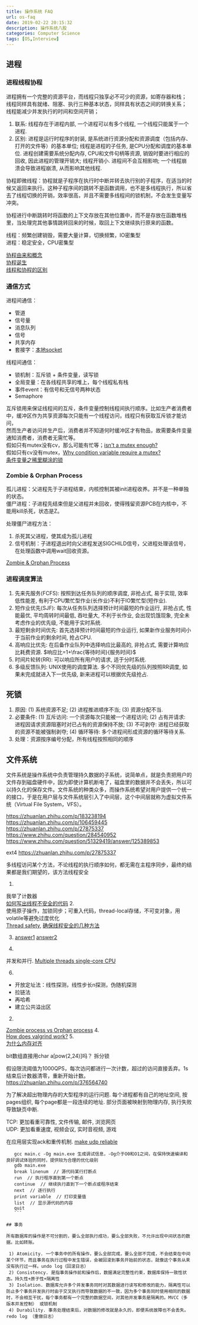 ```yaml
---
title: 操作系统 FAQ
url: os-faq
date: 2019-02-22 20:15:32
description: 操作系统八股
categories: Computer Science
tags: [OS,Interview]
---
```


## 进程

### 进程线程协程

进程拥有一个完整的资源平台，而线程只独享必不可少的资源，如寄存器和栈；  
线程同样具有就绪、阻塞、执行三种基本状态，同样具有状态之间的转换关系；  
线程能减少并发执行的时间和空间开销；

1. 联系: 线程存在于进程内部, 一个进程可以有多个线程, 一个线程只能属于一个进程.
2. 区别: 进程是运行时程序的封装, 是系统进行资源分配和资源调度（包括内存、打开的文件等）的基本单位; 线程是进程的子任务, 是CPU分配和调度的基本单位. 进程创建需要系统分配内存, CPU和文件句柄等资源, 销毁时要进行相应的回收, 因此进程的管理开销大; 线程开销小. 进程间不会互相影响; 一个线程崩溃会导致进程崩溃, 从而影响其他线程.

协程即微线程：协程就是子程序在执行时中断并转去执行别的子程序，在适当的时候又返回来执行。这种子程序间的跳转不是函数调用，也不是多线程执行，所以省去了线程切换的开销，效率很高，并且不需要多线程间的锁机制，不会发生变量写冲突。

协程进行中断跳转时将函数的上下文存放在其他位置中，而不是存放在函数堆栈里，当处理完其他事情跳转回来的时候，取回上下文继续执行原来的函数。

线程：频繁创建销毁，需要大量计算，切换频繁，IO密集型  
进程：稳定安全，CPU密集型

[协程由来和概念](https://zhuanlan.zhihu.com/p/204965836)  
[协程诞生](https://www.zhihu.com/question/50185085/answer/183463734)  
[线程和协程的区别](https://zhuanlan.zhihu.com/p/169426477)

### 通信方式
进程间通信：

- 管道
- 信号量
- 消息队列
- 信号
- 共享内存
- 套接字：[本地socket](https://www.cnblogs.com/vonyao/p/3614320.html)

线程间通信：

- 锁机制：互斥锁 + 条件变量，读写锁
- 全局变量：在各线程共享的堆上，每个线程私有栈
- 事件event：有信号和无信号两种状态
- Semaphore


互斥锁用来保证线程间的互斥，条件变量控制线程间执行顺序。比如生产者消费者中，缓冲区作为共享资源每次只能有一个线程访问，线程只有获取互斥锁才能访问，  
然而生产者访问并生产后，消费者并不知道何时缓冲区才有物品，故需要条件变量通知消费者，消费者无需忙等。  
假如只有mutex没有cv，那么可能有忙等；[isn't a mutex enough?](https://stackoverflow.com/questions/12551341/when-is-a-condition-variable-needed-isnt-a-mutex-enough)  
假如只有cv没有mutex，[Why condition variable require a mutex?](https://stackoverflow.com/questions/2763714/why-do-pthreads-condition-variable-functions-require-a-mutex)  
[条件变量之稀里糊涂的锁](https://zhuanlan.zhihu.com/p/55123862)

### Zombie & Orphan Process
孤儿进程：父进程先于子进程结束，内核控制其被init进程收养。并不是一种单独的状态。  
僵尸进程：子进程先结束但是父进程并未回收，使得残留资源PCB在内核中，不能用kill杀死，状态是Z。

处理僵尸进程方法：

1. 杀死其父进程，使其成为孤儿进程
2. 信号机制：子进程退出时向父进程发送SIGCHILD信号，父进程处理该信号，在处理函数中调用wait回收资源。

[Zombie & Orphan Process](https://www.scaler.com/topics/operating-system/zombie-and-orphan-process-in-os/)

### 进程调度算法

1. 先来先服务(FCFS): 按照到达任务队列的顺序调度, 非抢占式, 易于实现, 效率低性能差, 有利于CPU繁忙型作业(长作业)不利于IO繁忙型(短作业).
2. 短作业优先(SJF): 每次从任务队列选择预计时间最短的作业运行, 非抢占式, 性能最优, 平均周转时间最低, 吞吐量大, 不利于长作业, 会出现饥饿现象, 完全未考虑作业的优先级, 不能用于实时系统.
3. 最短剩余时间优先: 首先选择预计时间最短的作业运行, 如果新作业服务时间小于当前作业的剩余时间, 抢占CPU.
4. 高响应比优先: 在后备作业队列中选择响应比最高的, 非抢占式, 需要计算响应比耗费资源. $响应比=1+\frac{等待时间}{服务时间}$
5. 时间片轮转(RR): 可以响应所有用户的请求, 适于分时系统.
6. 多级反馈队列: UNIX使用的调度算法. 多个不同优先级的队列按照RR调度, 如果未完成就进入下一优先级, 新来进程可以根据优先级抢占.

## 死锁

1. 原因: (1) 系统资源不足; (2) 进程推进顺序不当; (3) 资源分配不当.
2. 必要条件: (1) 互斥访问: 一个资源每次只能被一个进程访问; (2) 占有并请求: 进程因请求资源阻塞时对已占有的资源保持不放; (3) 不可剥夺: 进程已经获取的资源不能被强制剥夺; (4) 循环等待: 多个进程间形成资源的循环等待关系.
3. 处理：资源按序编号分配，所有线程按照相同的顺序


## 文件系统

文件系统是操作系统中负责管理持久数据的子系统，说简单点，就是负责把用户的文件存到磁盘硬件中，因为即使计算机断电了，磁盘里的数据并不会丢失，所以可以持久化的保存文件。文件系统的种类众多，而操作系统希望对用户提供一个统一的接口，于是在用户层与文件系统层引入了中间层，这个中间层就称为虚拟文件系统（Virtual File System，VFS）。

https://zhuanlan.zhihu.com/p/183238194
https://zhuanlan.zhihu.com/p/106459445
https://zhuanlan.zhihu.com/p/27875337
https://www.zhihu.com/question/284540952
https://www.zhihu.com/question/51329419/answer/125389853

ext4
https://zhuanlan.zhihu.com/p/27875337


多线程访问某个方法，不论线程的执行顺序如何，都无需在主程序同步，最终的结果都是我们期望的，该方法线程安全

   
 1.   
   我举了计数器  
   [如何写出线程不安全的代码](https://zhuanlan.zhihu.com/p/32531445)
 2.   
   使用原子操作，加锁同步；可重入代码，thread-local存储，不可变对象，用volatile等避免过度优化  
   [Thread safety](https://en.wikipedia.org/wiki/Thread_safety), [确保线程安全的几种方法](https://developer.aliyun.com/article/254282)

   3.  [answer1](https://cs-fundamentals.com/tech-interview/c/difference-between-static-and-dynamic-linking) [answer2](https://stackoverflow.com/questions/311882)
   


 5.   
   并发和并行. [Multiple threads single-core CPU](https://softwareengineering.stackexchange.com/questions/176169)
 
 6. 
  - 开放定址法：线性探测，线性步长n探测，伪随机探测
  - 拉链法
  - 再哈希
  - 建立公共溢出区

 2.   
  [Zombie process vs Orphan process](https://stackoverflow.com/questions/20688982)
 4.   
  [How does valgrind work?](https://stackoverflow.com/questions/1656227/how-does-valgrind-work/)
 5.   
   [为什么内存对齐](https://www.pengrl.com/p/20020/)







bit数组直接用char a[pow(2,24)]吗？
拆分锁


假设限流阈值为1000QPS，每次访问都进行一次计数，超过的访问直接丢弃。1s结束后计数器清零，重新开始计数。  
  https://zhuanlan.zhihu.com/p/376564740







为了解决超出物理内存的大型程序的运行问题. 每个进程都有自己的地址空间, 按pages组织, 每个page都是一段连续的地址. 部分页面被映射到物理内存, 执行失败导致缺页中断.

TCP: 更加看重可靠性, 文件传输, 邮件, 浏览网页  
UDP: 更加看重速度, 视频会议, 实时音视频, 游戏 


在应用层实现ack和重传机制. [make udp reliable](https://networkengineering.stackexchange.com/questions/16809/how-to-make-udp-reliable)


 ```
    gcc main.c -Og main.exe 生成调试信息，-Og介于O0和O1之间，在保持快速编译和良好调试体验的同时，提供较为合理的优化级别
    gdb main.exe
    break linenum  // 源代码某行打断点
    run  // 执行程序直到第一个断点
    continue  // 继续执行直到下一个断点或程序结束
    next  // 逐行执行
    print variable  // 打印变量值
    list  // 显示源代码的内容
    quit 
    ```

## 事务

所有数据库的操作是不可分割的，要么全部执行成功，要么全部失败，不允许出现中间状态的数据。比如转账。

  1) Atomicity. 一个事务中的所有操作，要么全部完成，要么全部不完成，不会结束在中间某个环节，而且事务在执行过程中发生错误，会被回滚到事务开始前的状态，就像这个事务从来没有执行过一样。undo log（回滚日志）
  2) Consistency. 是指事务操作前和操作后，数据满足完整性约束，数据库保持一致性状态。持久性+原子性+隔离性
  3) Isolation. 数据库允许多个并发事务同时对其数据进行读写和修改的能力，隔离性可以防止多个事务并发执行时由于交叉执行而导致数据的不一致，因为多个事务同时使用相同的数据时，不会相互干扰，每个事务都有一个完整的数据空间，对其他并发事务是隔离的。MVCC（多版本并发控制） 或锁机制
  4) Durability. 事务处理结束后，对数据的修改就是永久的，即便系统故障也不会丢失。 redo log （重做日志）